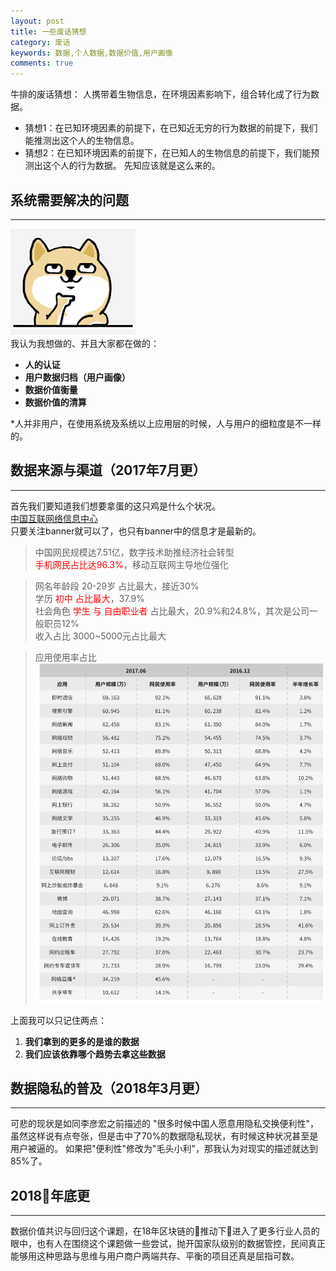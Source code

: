 ```yaml
---
layout: post
title: 一些废话猜想
category: 废话
keywords: 数据,个人数据,数据价值,用户画像
comments: true
---
```


牛排的废话猜想：
人携带着生物信息，在环境因素影响下，组合转化成了行为数据。
+ 猜想1：在已知环境因素的前提下，在已知近无穷的行为数据的前提下，我们能推测出这个人的生物信息。
+ 猜想2：在已知环境因素的前提下，在已知人的生物信息的前提下，我们能预测出这个人的行为数据。
先知应该就是这么来的。

## 系统需要解决的问题
---
![think](/assets/img/dog-think.png)<br>
我认为我想做的、并且大家都在做的：

+ **人的认证**
+ **用户数据归档（用户画像）**
+ **数据价值衡量**
+ **数据价值的清算**

\*人并非用户，在使用系统及系统以上应用层的时候，人与用户的细粒度是不一样的。

## 数据来源与渠道（2017年7月更）
---
首先我们要知道我们想要拿蛋的这只鸡是什么个状况。<br>
[中国互联网络信息中心](http://cnnic.cn/)<br>
只要关注banner就可以了，也只有banner中的信息才是最新的。
> 中国网民规模达7.51亿，数字技术助推经济社会转型<br>
<font color=red>手机网民占比达96.3%</font>，移动互联网主导地位强化<br>

> 网名年龄段 20-29岁 占比最大，接近30%<br>
学历 <font color=red>初中 占比最大</font>，37.9%<br>
社会角色 <font color=red>学生 与 自由职业者</font> 占比最大，20.9%和24.8%，其次是公司一般职员12%<br>
收入占比 3000~5000元占比最大

> 应用使用率占比
![report](/assets/img/report.png)

上面我可以只记住两点：
1. **我们拿到的更多的是谁的数据**
2. **我们应该依靠哪个趋势去拿这些数据**

## 数据隐私的普及（2018年3月更）
---
可悲的现状是如同李彦宏之前描述的
"很多时候中国人愿意用隐私交换便利性"，虽然这样说有点夸张，但是击中了70%的数据隐私现状，有时候这种状况甚至是用户被逼的。
如果把"便利性"修改为"毛头小利"，那我认为对现实的描述就达到85%了。

## 2018年底更
---
数据价值共识与回归这个课题，在18年区块链的推动下进入了更多行业人员的眼中，也有人在围绕这个课题做一些尝试，抛开国家队级别的数据管控，民间真正能够用这种思路与思维与用户商户两端共存、平衡的项目还真是屈指可数。